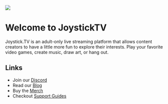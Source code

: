 <img src="https://joystick.tv/images/logo-light-background.svg" />

# Welcome to JoystickTV

Joystick.TV is an adult-only live streaming platform that allows content creators to have a little more fun to explore their interests. Play your favorite video games, create music, draw art, or hang out.

## Links

* Join our [Discord](https://discord.gg/zKvCf8hrGP)
* Read our [Blog](https://blog.joystick.tv/)
* Buy the [Merch](https://merch.joystick.tv/)
* Checkout [Support Guides](https://support.joystick.tv/)
